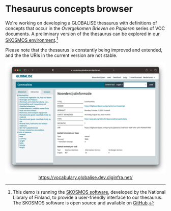 # Thesaurus concepts browser

We're working on developing a GLOBALISE thesaurus with definitions of concepts that occur in the _Overgekomen Brieven en Papieren_ series of VOC documents. A preliminary version of the thesaurus can be explored in our [SKOSMOS environment](https://vocabulary.globalise.dev.diginfra.net/).[^1]

Please note that the thesaurus is constantly being improved and extended, and the the URIs in the current version are not stable.

<p style="text-align: center;"><a href="https://vocabulary.globalise.dev.diginfra.net/" target="_blank"><img src="/static/img/thesaurus-browser-screenshot.png" alt="GLOBALISE Transcriptions Viewer"><br>
https://vocabulary.globalise.dev.diginfra.net/</a></p>

[^1]: This demo is running the [SKOSMOS software](https://skosmos.org/), developed by the National Library of Finland, to provide a user-friendly interface to our thesaurus. The SKOSMOS software is open source and available on [GitHub](https://github.com/NatLibFi/Skosmos).